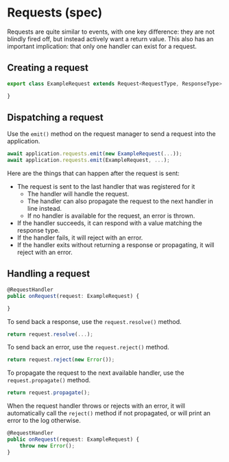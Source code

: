 # Requests (spec)

Requests are quite similar to events, with one key difference: they are not blindly fired off, but instead actively
want a return value. This also has an important implication: that only one handler can exist for a request.

## Creating a request

```ts
export class ExampleRequest extends Request<RequestType, ResponseType> {

}
```

## Dispatching a request

Use the `emit()` method on the request manager to send a request into the application.

```ts
await application.requests.emit(new ExampleRequest(...));
await application.requests.emit(ExampleRequest, ...);
```

Here are the things that can happen after the request is sent:

- The request is sent to the last handler that was registered for it
  - The handler will handle the request.
  - The handler can also propagate the request to the next handler in line instead.
  - If no handler is available for the request, an error is thrown.
- If the handler succeeds, it can respond with a value matching the response type.
- If the handler fails, it will reject with an error.
- If the handler exits without returning a response or propagating, it will reject with an error.

## Handling a request

```ts
@RequestHandler
public onRequest(request: ExampleRequest) {

}
```

To send back a response, use the `request.resolve()` method.

```ts
return request.resolve(...);
```

To send back an error, use the `request.reject()` method.

```ts
return request.reject(new Error());
```

To propagate the request to the next available handler, use the `request.propagate()` method.

```ts
return request.propagate();
```

When the request handler throws or rejects with an error, it will automatically call the `reject()` method if not
propagated, or will print an error to the log otherwise.

```ts
@RequestHandler
public onRequest(request: ExampleRequest) {
	throw new Error();
}
```
